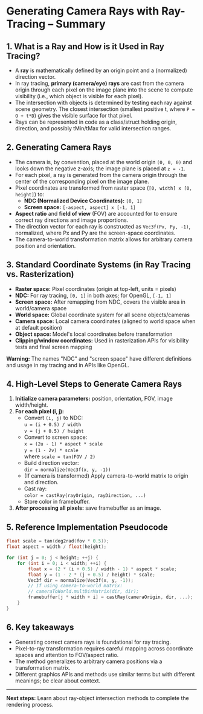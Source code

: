 # Generating Camera Rays with Ray-Tracing – Summary

## 1. What is a Ray and How is it Used in Ray Tracing?

- A **ray** is mathematically defined by an origin point and a (normalized) direction vector.
- In ray tracing, **primary (camera/eye) rays** are cast from the camera origin through each pixel on the image plane into the scene to compute visibility (i.e., which object is visible for each pixel).
- The intersection with objects is determined by testing each ray against scene geometry. The closest intersection (smallest positive t, where `P = O + t*D`) gives the visible surface for that pixel.
- Rays can be represented in code as a class/struct holding origin, direction, and possibly tMin/tMax for valid intersection ranges.

## 2. Generating Camera Rays

- The camera is, by convention, placed at the world origin `(0, 0, 0)` and looks down the negative z-axis; the image plane is placed at `z = -1`.
- For each pixel, a ray is generated from the camera origin through the center of the corresponding pixel on the image plane.
- Pixel coordinates are transformed from raster space (`[0, width] x [0, height]`) to:
  - **NDC (Normalized Device Coordinates):** `[0, 1]`
  - **Screen space:** `[-aspect, aspect] x [-1, 1]`
- **Aspect ratio** and **field of view** (FOV) are accounted for to ensure correct ray directions and image proportions.
- The direction vector for each ray is constructed as `Vec3f(Px, Py, -1)`, normalized, where Px and Py are the screen-space coordinates.
- The camera-to-world transformation matrix allows for arbitrary camera position and orientation.

## 3. Standard Coordinate Systems (in Ray Tracing vs. Rasterization)

- **Raster space:** Pixel coordinates (origin at top-left, units = pixels)
- **NDC:** For ray tracing, `[0, 1]` in both axes; for OpenGL, `[-1, 1]`
- **Screen space:** After remapping from NDC, covers the visible area in world/camera space
- **World space:** Global coordinate system for all scene objects/cameras
- **Camera space:** Local camera coordinates (aligned to world space when at default position)
- **Object space:** Model's local coordinates before transformation
- **Clipping/window coordinates:** Used in rasterization APIs for visibility tests and final screen mapping

**Warning:** The names "NDC" and "screen space" have different definitions and usage in ray tracing and in APIs like OpenGL.

## 4. High-Level Steps to Generate Camera Rays

1. **Initialize camera parameters:** position, orientation, FOV, image width/height.
2. **For each pixel (i, j):**
   - Convert `(i, j)` to NDC:  
     `u = (i + 0.5) / width`  
     `v = (j + 0.5) / height`
   - Convert to screen space:  
     `x = (2u - 1) * aspect * scale`  
     `y = (1 - 2v) * scale`  
     where `scale = tan(FOV / 2)`
   - Build direction vector:  
     `dir = normalize(Vec3f(x, y, -1))`
   - (If camera is transformed) Apply camera-to-world matrix to origin and direction.
   - Cast ray:  
     `color = castRay(rayOrigin, rayDirection, ...)`
   - Store color in framebuffer.
3. **After processing all pixels:** save framebuffer as an image.

## 5. Reference Implementation Pseudocode

```cpp
float scale = tan(deg2rad(fov * 0.5));
float aspect = width / float(height);

for (int j = 0; j < height; ++j) {
    for (int i = 0; i < width; ++i) {
        float x = (2 * (i + 0.5) / width - 1) * aspect * scale;
        float y = (1 - 2 * (j + 0.5) / height) * scale;
        Vec3f dir = normalize(Vec3f(x, y, -1));
        // If using camera-to-world matrix:
        // cameraToWorld.multDirMatrix(dir, dir);
        framebuffer[j * width + i] = castRay(cameraOrigin, dir, ...);
    }
}
```

## 6. Key takeaways

- Generating correct camera rays is foundational for ray tracing.
- Pixel-to-ray transformation requires careful mapping across coordinate spaces and attention to FOV/aspect ratio.
- The method generalizes to arbitrary camera positions via a transformation matrix.
- Different graphics APIs and methods use similar terms but with different meanings; be clear about context.

---
**Next steps:** Learn about ray-object intersection methods to complete the rendering process.